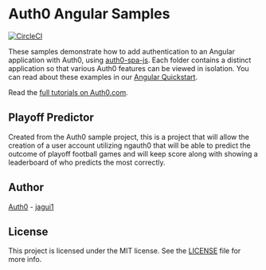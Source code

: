 # Auth0 Angular Samples

[![CircleCI](https://circleci.com/gh/auth0-samples/auth0-angular-samples.svg?style=svg)](https://circleci.com/gh/auth0-samples/auth0-angular-samples)

These samples demonstrate how to add authentication to an Angular application with Auth0, using [auth0-spa-js](https://github.com/auth0/auth0-spa-js). Each folder contains a distinct application so that various Auth0 features can be viewed in isolation. You can read about these examples in our [Angular Quickstart](https://auth0.com/docs/quickstart/spa/angular2).

Read the [full tutorials on Auth0.com](https://auth0.com/docs/quickstart/spa/angular2).

## Playoff Predictor

Created from the Auth0 sample project, this is a project that will allow the creation of a user account utilizing ngauth0 that will be able to predict the outcome of playoff football games and will keep score along with showing a leaderboard of who predicts the most correctly.

## Author

[Auth0](https://auth0.com) - [jagui1](https://github.com/jagui1)

## License

This project is licensed under the MIT license. See the [LICENSE](LICENSE) file for more info.
